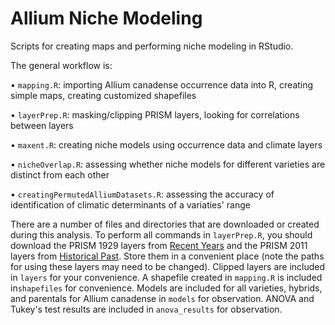 # Allium Niche Modeling

Scripts for creating maps and performing niche modeling in RStudio.

The general workflow is:

•	`mapping.R`: importing Allium canadense occurrence data into R, creating simple maps, creating customized shapefiles

•	`layerPrep.R`: masking/clipping PRISM layers, looking for correlations between layers

•	`maxent.R`: creating niche models using occurrence data and climate layers

•	`nicheOverlap.R`: assessing whether niche models for different varieties are distinct from each other

• `creatingPermutedAlliumDatasets.R`: assessing the accuracy of identification of climatic determinants of a variaties' range

There are a number of files and directories that are downloaded or created during this analysis. To perform all commands in `layerPrep.R`, you should download the PRISM 1929 layers from [Recent Years](http://prism.oregonstate.edu/recent/) and the PRISM 2011 layers from [Historical Past](http://prism.oregonstate.edu/historical/). Store them in a convenient place (note the paths for using these layers may need to be changed). Clipped layers are included in `layers` for your convenience. A shapefile created in `mapping.R` is included in`shapefiles` for convenience. Models are included for all varieties, hybrids, and parentals for Allium canadense in `models` for observation. ANOVA and Tukey's test results are included in `anova_results` for observation.
